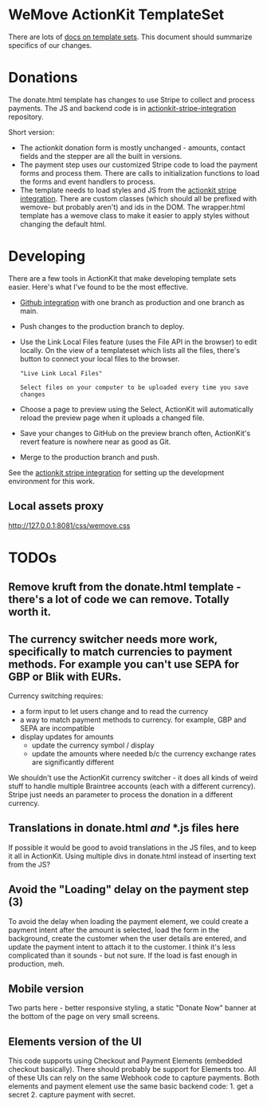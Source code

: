 # WeMove ActionKit TemplateSet

There are lots of [docs on template sets](https://docs.actionkit.com/docs/manual/developer/templates_index.html). This document should summarize specifics of our changes.

# Donations

The donate.html template has changes to use Stripe to collect and process payments. The JS and backend code is in [actionkit-stripe-integration](https://gitlab.wemove.eu/internal/actionkit-stripe-integration/) repository.

Short version:

- The actionkit donation form is mostly unchanged - amounts, contact fields and the stepper are all the built in versions.
- The payment step uses our customized Stripe code to load the payment forms and process them. There are calls to initialization functions to load the forms and event handlers to process.
- The template needs to load styles and JS from the [actionkit stripe integration](https://gitlab.wemove.eu/internal/actionkit-stripe-integration/). There are custom classes (which should all be prefixed with wemove- but probably aren't) and ids in the DOM. The wrapper.html template has a wemove class to make it easier to apply styles without changing the default html.

# Developing

There are a few tools in ActionKit that make developing template sets easier. Here's what I've found to be the most effective.

- [Github integration](https://docs.actionkit.com/docs/manual/developer/githubconnection.html) with one branch as production and one branch as main.

- Push changes to the production branch to deploy.

- Use the Link Local Files feature (uses the File API in the browser) to edit locally. On the view of a templateset which lists all the files, there's button to connect your local files to the browser.

      "Live Link Local Files"

      Select files on your computer to be uploaded every time you save changes

- Choose a page to preview using the Select, ActionKit will automatically reload the preview page when it uploads a changed file.

- Save your changes to GitHub on the preview branch often, ActionKit's revert feature is nowhere near as good as Git.

- Merge to the production branch and push.

See the [actionkit stripe integration](https://gitlab.wemove.eu/internal/actionkit-stripe-integration/) for setting up the development environment for this work.

## Local assets proxy
<script src="http://127.0.0.1:8081/js/wemove-main.bundle.min.js"></script>
http://127.0.0.1:8081/css/wemove.css

# TODOs

## Remove kruft from the donate.html template - there's a lot of code we can remove. Totally worth it.

## The currency switcher needs more work, specifically to match currencies to payment methods. For example you can't use SEPA for GBP or Blik with EURs.

Currency switching requires:

 - a form input to let users change and to read the currency
 - a way to match payment methods to currency. for example, GBP and SEPA are incompatible
 - display updates for amounts
      - update the currency symbol / display
      - update the amounts where needed b/c the currency exchange rates are significantly different

We shouldn't use the ActionKit currency switcher - it does all kinds of weird stuff to handle multiple Braintree accounts (each with a different currency). Stripe just needs an parameter to process the donation in a different currency.

## Translations in donate.html *and* *.js files here

If possible it would be good to avoid translations in the JS files, and
to keep it all in ActionKit. Using multiple divs in donate.html instead of inserting
text from the JS?

## Avoid the "Loading" delay on the payment step (3)

To avoid the delay when loading the payment element, we could create a payment intent after the amount is selected, load the form in the background, create the customer when the user details are entered, and update the payment intent to attach it to the customer. I think it's less complicated than it sounds - but not sure. If the load is fast enough in production, meh.

## Mobile version

Two parts here - better responsive styling, a static "Donate Now" banner at the bottom of the page on very small screens.

## Elements version of the UI

This code supports using Checkout and Payment Elements (embedded checkout basically). There should probably be support for Elements too. All of these UIs can rely on the same Webhook code to capture payments. Both elements and payment element use the same basic backend code: 1. get a secret 2. capture payment with secret.
